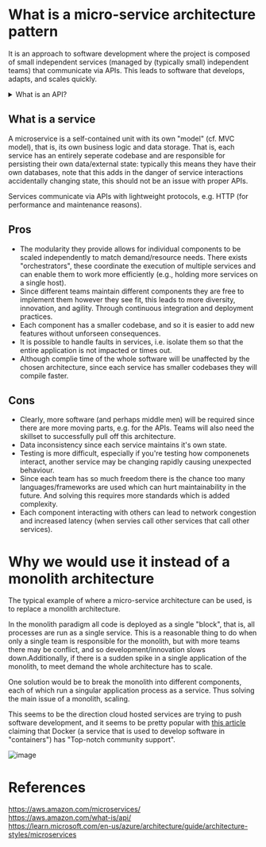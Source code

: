 # What is a micro-service architecture pattern

It is an approach to software development where the project is composed of small independent services (managed by (typically small) independent teams) that communicate via APIs. This leads to software that develops, adapts, and scales quickly.

<details>
  <summary>What is an API?</summary>
  
  ### Application programming interface <br>
  
  A a mechanism that enables two software components to communicate via a well defined set of definitions and protocols. <br>

  **Application** stands for any software with a distinct function <br>
  
  **Interface** is the set of definitions and protocols, i.e., how two components are contracted to communicate with eachother using requests and responses <br>

  They are useful as a means of abstraction, as they allow a developer to use features/data from a service, application, or platform without any knowledge of the system.
  And since programs communicate via an API, when the programs are further developed the changes should not impact the API, this makes maintenance easier.
</details>

## What is a service

A microservice is a self-contained unit with its own "model" (cf. MVC model), that is, its own business logic and data storage. That is, each service has an entirely seperate codebase and are responsible for persisting their own data/external state: typically this means they have their own databases, note that this adds in the danger of service interactions accidentally changing state, this should not be an issue with proper APIs.

Services communicate via APIs with lightweight protocols, e.g. HTTP (for performance and maintenance reasons).

## Pros

- The modularity they provide allows for individual components to be scaled independently to match demand/resource needs. There exists "orchestrators", these coordinate the execution of multiple services and can enable them to work more efficiently (e.g., holding more services on a single host).
- Since different teams maintain different components they are free to implement them however they see fit, this leads to more diversity, innovation, and agility. Through continuous integration and deployment practices.
- Each component has a smaller codebase, and so it is easier to add new features without unforseen consequences.
- It is possible to handle faults in services, i.e. isolate them so that the entire application is not impacted or times out.
- Although complie time of the whole software will be unaffected by the chosen architecture, since each service has smaller codebases they will compile faster.

## Cons

- Clearly, more software (and perhaps middle men) will be required since there are more moving parts, e.g. for the APIs. Teams will also need the skillset to successfully pull off this architecture.
- Data inconsistency since each service maintains it's own state.
- Testing is more difficult, especially if you're testing how componenets interact, another service may be changing rapidly causing unexpected behaviour.
- Since each team has so much freedom there is the chance too many languages/frameworks are used which can hurt maintainability in the future. And solving this requires more standards which is added complexity.
- Each component interacting with others can lead to network congestion and increased latency (when servies call other services that call other services).

# Why we would use it instead of a monolith architecture

The typical example of where a micro-service architecture can be used, is to replace a monolith architecture.

In the monolith paradigm all code is deployed as a single "block", that is, all processes are run as a single service. This is a reasonable thing to do when only a single team is responsible for the monolith, but with more teams there may be conflict, and so development/innovation slows down.Additionally, if there is a sudden spike in a single application of the monolith, to meet demand the whole architecture has to scale.

One solution would be to break the monolith into different components, each of which run a singular application process as a service. Thus solving the main issue of a monolith, scaling.

This seems to be the direction cloud hosted services are trying to push software development, and it seems to be pretty popular with [this article](https://www.meritdata-tech.com/resources/whitepaper/digital-engineering-solutions/microservices-architecture-docker-kubernetes/) claiming that Docker (a service that is used to develop software in "containers") has "Top-notch community support".

![image](https://github.com/DanRizzyRaza/software-eng-notes/assets/146075000/5cf277a5-8daf-410a-9afe-d18f58431e72)

# References
https://aws.amazon.com/microservices/ <br>
https://aws.amazon.com/what-is/api/ <br>
https://learn.microsoft.com/en-us/azure/architecture/guide/architecture-styles/microservices
